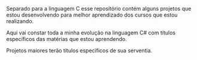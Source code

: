 Separado para a linguagem C esse repositório contém alguns projetos que estou desenvolvendo para melhor aprendizado dos cursos que estou realizando.

Aqui vai constar toda a minha evolução na linguagem C# com títulos específicos das matérias que estou aprendendo.

Projetos maiores terão títulos específicos de sua serventia.
